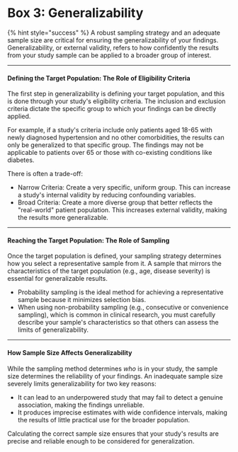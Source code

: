 # Box 3: Generalizability
{% hint style="success" %}
A robust sampling strategy and an adequate sample size are critical for ensuring the generalizability of your findings. Generalizability, or external validity, refers to how confidently the results from your study sample can be applied to a broader group of interest.

***

#### Defining the Target Population: The Role of Eligibility Criteria

The first step in generalizability is defining your target population, and this is done through your study's eligibility criteria. The inclusion and exclusion criteria dictate the specific group to which your findings can be directly applied.

For example, if a study's criteria include only patients aged 18-65 with newly diagnosed hypertension and no other comorbidities, the results can only be generalized to that specific group. The findings may not be applicable to patients over 65 or those with co-existing conditions like diabetes.

There is often a trade-off:

* Narrow Criteria: Create a very specific, uniform group. This can increase a study's internal validity by reducing confounding variables.
* Broad Criteria: Create a more diverse group that better reflects the "real-world" patient population. This increases external validity, making the results more generalizable.

***

#### Reaching the Target Population: The Role of Sampling

Once the target population is defined, your sampling strategy determines how you select a representative sample from it. A sample that mirrors the characteristics of the target population (e.g., age, disease severity) is essential for generalizable results.

* Probability sampling is the ideal method for achieving a representative sample because it minimizes selection bias.
* When using non-probability sampling (e.g., consecutive or convenience sampling), which is common in clinical research, you must carefully describe your sample's characteristics so that others can assess the limits of generalizability.

***

#### How Sample Size Affects Generalizability

While the sampling method determines _who_ is in your study, the sample size determines the reliability of your findings. An inadequate sample size severely limits generalizability for two key reasons:

* It can lead to an underpowered study that may fail to detect a genuine association, making the findings unreliable.
* It produces imprecise estimates with wide confidence intervals, making the results of little practical use for the broader population.

Calculating the correct sample size ensures that your study's results are precise and reliable enough to be considered for generalization.
